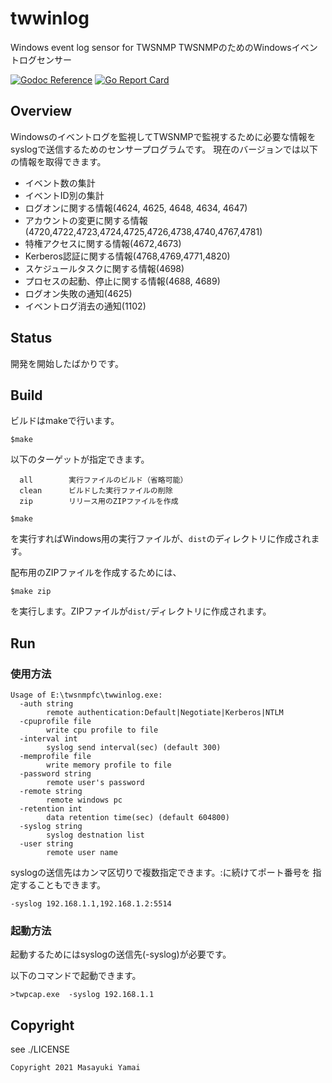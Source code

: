 # twwinlog
Windows event log sensor for TWSNMP
TWSNMPのためのWindowsイベントログセンサー

[![Godoc Reference](https://godoc.org/github.com/twsnmp/twwinlog?status.svg)](http://godoc.org/github.com/twsnmp/twwinlog)
[![Go Report Card](https://goreportcard.com/badge/twsnmp/twwinlog)](https://goreportcard.com/report/twsnmp/twwinlog)

## Overview

Windowsのイベントログを監視してTWSNMPで監視するために必要な情報をsyslogで送信するためのセンサープログラムです。
現在のバージョンでは以下の情報を取得できます。

- イベント数の集計
- イベントID別の集計
- ログオンに関する情報(4624, 4625, 4648, 4634, 4647)
- アカウントの変更に関する情報(4720,4722,4723,4724,4725,4726,4738,4740,4767,4781)
- 特権アクセスに関する情報(4672,4673)
- Kerberos認証に関する情報(4768,4769,4771,4820)
- スケジュールタスクに関する情報(4698)
- プロセスの起動、停止に関する情報(4688, 4689)
- ログオン失敗の通知(4625)
- イベントログ消去の通知(1102)

## Status

開発を開始したばかりです。

## Build

ビルドはmakeで行います。
```
$make
```
以下のターゲットが指定できます。
```
  all        実行ファイルのビルド（省略可能）
  clean      ビルドした実行ファイルの削除
  zip        リリース用のZIPファイルを作成
```

```
$make
```
を実行すればWindows用の実行ファイルが、`dist`のディレクトリに作成されます。


配布用のZIPファイルを作成するためには、
```
$make zip
```
を実行します。ZIPファイルが`dist/`ディレクトリに作成されます。

## Run

### 使用方法

```
Usage of E:\twsnmpfc\twwinlog.exe:
  -auth string
        remote authentication:Default|Negotiate|Kerberos|NTLM
  -cpuprofile file
        write cpu profile to file
  -interval int
        syslog send interval(sec) (default 300)
  -memprofile file
        write memory profile to file
  -password string
        remote user's password
  -remote string
        remote windows pc
  -retention int
        data retention time(sec) (default 604800)
  -syslog string
        syslog destnation list
  -user string
        remote user name
```

syslogの送信先はカンマ区切りで複数指定できます。:に続けてポート番号を
指定することもできます。

```
-syslog 192.168.1.1,192.168.1.2:5514
```


### 起動方法

起動するためにはsyslogの送信先(-syslog)が必要です。

以下のコマンドで起動できます。

```
>twpcap.exe  -syslog 192.168.1.1
```


## Copyright

see ./LICENSE

```
Copyright 2021 Masayuki Yamai
```
